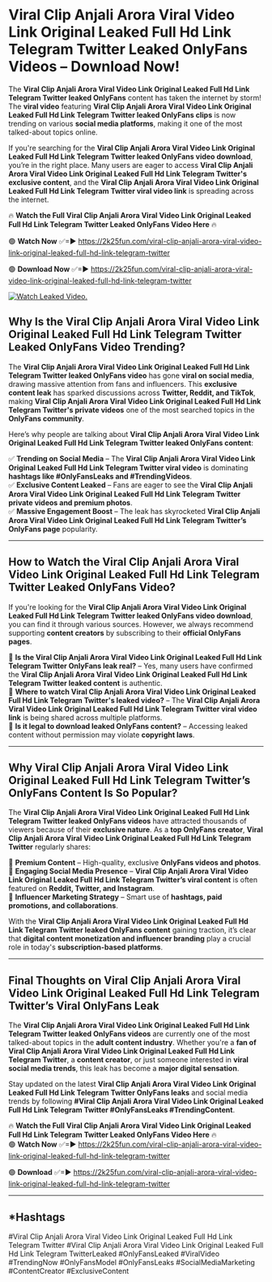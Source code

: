 # Viral Clip Anjali Arora Viral Video Link Original Leaked Full Hd Link Telegram Twitter Leaked OnlyFans Videos – Download Now!

The **Viral Clip Anjali Arora Viral Video Link Original Leaked Full Hd Link Telegram Twitter leaked OnlyFans** content has taken the internet by storm! The **viral video** featuring **Viral Clip Anjali Arora Viral Video Link Original Leaked Full Hd Link Telegram Twitter leaked OnlyFans clips** is now trending on various **social media platforms**, making it one of the most talked-about topics online.  

If you're searching for the **Viral Clip Anjali Arora Viral Video Link Original Leaked Full Hd Link Telegram Twitter leaked OnlyFans video download**, you’re in the right place. Many users are eager to access **Viral Clip Anjali Arora Viral Video Link Original Leaked Full Hd Link Telegram Twitter's exclusive content**, and the **Viral Clip Anjali Arora Viral Video Link Original Leaked Full Hd Link Telegram Twitter viral video link** is spreading across the internet.  

🔥 **Watch the Full Viral Clip Anjali Arora Viral Video Link Original Leaked Full Hd Link Telegram Twitter Leaked OnlyFans Video Here** 🔥  

🟢 **Watch Now** ✅=► https://2k25fun.com/viral-clip-anjali-arora-viral-video-link-original-leaked-full-hd-link-telegram-twitter

🟢 **Download Now** ✅=► https://2k25fun.com/viral-clip-anjali-arora-viral-video-link-original-leaked-full-hd-link-telegram-twitter

[![Watch Leaked Video.](https://miro.medium.com/v2/resize:fit:828/format:webp/1*cilzJN44JGOrTw9NJCrNHA.gif "Watch Leaked Video")](https://2k25fun.com/viral-clip-anjali-arora-viral-video-link-original-leaked-full-hd-link-telegram-twitter)

## **Why Is the Viral Clip Anjali Arora Viral Video Link Original Leaked Full Hd Link Telegram Twitter Leaked OnlyFans Video Trending?**  

The **Viral Clip Anjali Arora Viral Video Link Original Leaked Full Hd Link Telegram Twitter leaked OnlyFans video** has gone **viral on social media**, drawing massive attention from fans and influencers. This **exclusive content leak** has sparked discussions across **Twitter, Reddit, and TikTok**, making **Viral Clip Anjali Arora Viral Video Link Original Leaked Full Hd Link Telegram Twitter's private videos** one of the most searched topics in the **OnlyFans community**.  

Here’s why people are talking about **Viral Clip Anjali Arora Viral Video Link Original Leaked Full Hd Link Telegram Twitter leaked OnlyFans content**:  

✅ **Trending on Social Media** – The **Viral Clip Anjali Arora Viral Video Link Original Leaked Full Hd Link Telegram Twitter viral video** is dominating **hashtags like #OnlyFansLeaks and #TrendingVideos**.  
✅ **Exclusive Content Leaked** – Fans are eager to see the **Viral Clip Anjali Arora Viral Video Link Original Leaked Full Hd Link Telegram Twitter private videos and premium photos**.  
✅ **Massive Engagement Boost** – The leak has skyrocketed **Viral Clip Anjali Arora Viral Video Link Original Leaked Full Hd Link Telegram Twitter’s OnlyFans page** popularity.  

---

## **How to Watch the Viral Clip Anjali Arora Viral Video Link Original Leaked Full Hd Link Telegram Twitter Leaked OnlyFans Video?**  

If you're looking for the **Viral Clip Anjali Arora Viral Video Link Original Leaked Full Hd Link Telegram Twitter leaked OnlyFans video download**, you can find it through various sources. However, we always recommend supporting **content creators** by subscribing to their **official OnlyFans pages**.  

🔹 **Is the Viral Clip Anjali Arora Viral Video Link Original Leaked Full Hd Link Telegram Twitter OnlyFans leak real?** – Yes, many users have confirmed the **Viral Clip Anjali Arora Viral Video Link Original Leaked Full Hd Link Telegram Twitter leaked content** is authentic.  
🔹 **Where to watch Viral Clip Anjali Arora Viral Video Link Original Leaked Full Hd Link Telegram Twitter's leaked video?** – The **Viral Clip Anjali Arora Viral Video Link Original Leaked Full Hd Link Telegram Twitter viral video link** is being shared across multiple platforms.  
🔹 **Is it legal to download leaked OnlyFans content?** – Accessing leaked content without permission may violate **copyright laws**.  

---

## **Why Viral Clip Anjali Arora Viral Video Link Original Leaked Full Hd Link Telegram Twitter’s OnlyFans Content Is So Popular?**  

The **Viral Clip Anjali Arora Viral Video Link Original Leaked Full Hd Link Telegram Twitter leaked OnlyFans videos** have attracted thousands of viewers because of their **exclusive nature**. As a **top OnlyFans creator**, **Viral Clip Anjali Arora Viral Video Link Original Leaked Full Hd Link Telegram Twitter** regularly shares:  

📌 **Premium Content** – High-quality, exclusive **OnlyFans videos and photos**.  
📌 **Engaging Social Media Presence** – **Viral Clip Anjali Arora Viral Video Link Original Leaked Full Hd Link Telegram Twitter’s viral content** is often featured on **Reddit, Twitter, and Instagram**.  
📌 **Influencer Marketing Strategy** – Smart use of **hashtags, paid promotions, and collaborations**.  

With the **Viral Clip Anjali Arora Viral Video Link Original Leaked Full Hd Link Telegram Twitter leaked OnlyFans content** gaining traction, it’s clear that **digital content monetization and influencer branding** play a crucial role in today's **subscription-based platforms**.  

---

## **Final Thoughts on Viral Clip Anjali Arora Viral Video Link Original Leaked Full Hd Link Telegram Twitter’s Viral OnlyFans Leak**  

The **Viral Clip Anjali Arora Viral Video Link Original Leaked Full Hd Link Telegram Twitter leaked OnlyFans videos** are currently one of the most talked-about topics in the **adult content industry**. Whether you're a **fan of Viral Clip Anjali Arora Viral Video Link Original Leaked Full Hd Link Telegram Twitter**, a **content creator**, or just someone interested in **viral social media trends**, this leak has become a **major digital sensation**.  

Stay updated on the latest **Viral Clip Anjali Arora Viral Video Link Original Leaked Full Hd Link Telegram Twitter OnlyFans leaks** and social media trends by following **#Viral Clip Anjali Arora Viral Video Link Original Leaked Full Hd Link Telegram Twitter #OnlyFansLeaks #TrendingContent**.  

🔥 **Watch the Full Viral Clip Anjali Arora Viral Video Link Original Leaked Full Hd Link Telegram Twitter Leaked OnlyFans Video Here** 🔥  
🟢 **Watch Now** ✅=► https://2k25fun.com/viral-clip-anjali-arora-viral-video-link-original-leaked-full-hd-link-telegram-twitter

🟢 **Download** ✅=► https://2k25fun.com/viral-clip-anjali-arora-viral-video-link-original-leaked-full-hd-link-telegram-twitter

---

## *Hashtags
#Viral Clip Anjali Arora Viral Video Link Original Leaked Full Hd Link Telegram Twitter #Viral Clip Anjali Arora Viral Video Link Original Leaked Full Hd Link Telegram TwitterLeaked #OnlyFansLeaked #ViralVideo #TrendingNow #OnlyFansModel #OnlyFansLeaks #SocialMediaMarketing #ContentCreator #ExclusiveContent  
